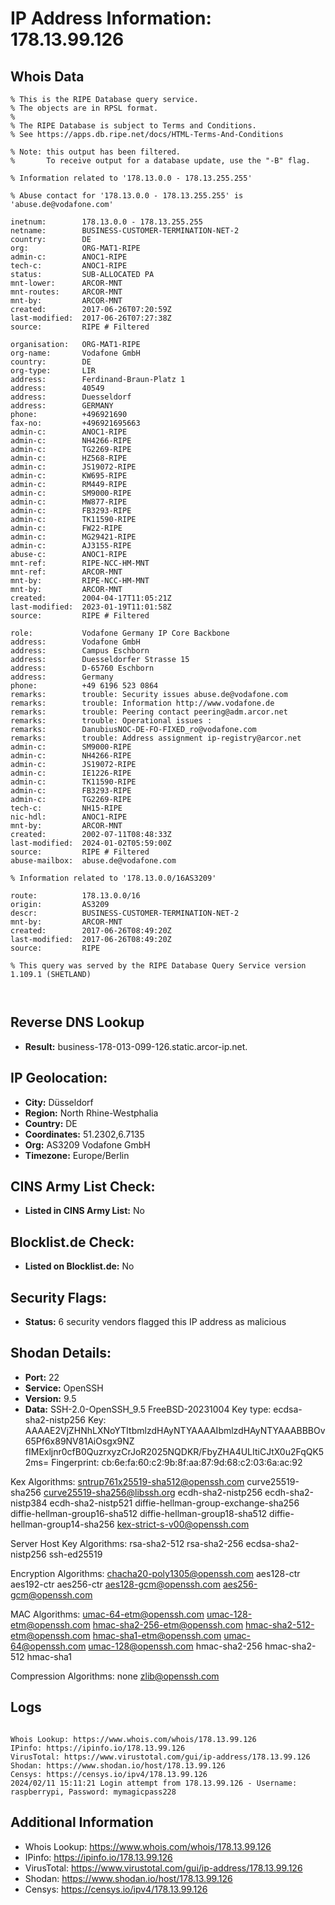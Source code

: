 # IP Address Information: 178.13.99.126

## Whois Data
```
% This is the RIPE Database query service.
% The objects are in RPSL format.
%
% The RIPE Database is subject to Terms and Conditions.
% See https://apps.db.ripe.net/docs/HTML-Terms-And-Conditions

% Note: this output has been filtered.
%       To receive output for a database update, use the "-B" flag.

% Information related to '178.13.0.0 - 178.13.255.255'

% Abuse contact for '178.13.0.0 - 178.13.255.255' is 'abuse.de@vodafone.com'

inetnum:        178.13.0.0 - 178.13.255.255
netname:        BUSINESS-CUSTOMER-TERMINATION-NET-2
country:        DE
org:            ORG-MAT1-RIPE
admin-c:        ANOC1-RIPE
tech-c:         ANOC1-RIPE
status:         SUB-ALLOCATED PA
mnt-lower:      ARCOR-MNT
mnt-routes:     ARCOR-MNT
mnt-by:         ARCOR-MNT
created:        2017-06-26T07:20:59Z
last-modified:  2017-06-26T07:27:38Z
source:         RIPE # Filtered

organisation:   ORG-MAT1-RIPE
org-name:       Vodafone GmbH
country:        DE
org-type:       LIR
address:        Ferdinand-Braun-Platz 1
address:        40549
address:        Duesseldorf
address:        GERMANY
phone:          +496921690
fax-no:         +496921695663
admin-c:        ANOC1-RIPE
admin-c:        NH4266-RIPE
admin-c:        TG2269-RIPE
admin-c:        HZ568-RIPE
admin-c:        JS19072-RIPE
admin-c:        KW695-RIPE
admin-c:        RM449-RIPE
admin-c:        SM9000-RIPE
admin-c:        MW877-RIPE
admin-c:        FB3293-RIPE
admin-c:        TK11590-RIPE
admin-c:        FW22-RIPE
admin-c:        MG29421-RIPE
admin-c:        AJ3155-RIPE
abuse-c:        ANOC1-RIPE
mnt-ref:        RIPE-NCC-HM-MNT
mnt-ref:        ARCOR-MNT
mnt-by:         RIPE-NCC-HM-MNT
mnt-by:         ARCOR-MNT
created:        2004-04-17T11:05:21Z
last-modified:  2023-01-19T11:01:58Z
source:         RIPE # Filtered

role:           Vodafone Germany IP Core Backbone
address:        Vodafone GmbH
address:        Campus Eschborn
address:        Duesseldorfer Strasse 15
address:        D-65760 Eschborn
address:        Germany
phone:          +49 6196 523 0864
remarks:        trouble: Security issues abuse.de@vodafone.com
remarks:        trouble: Information http://www.vodafone.de
remarks:        trouble: Peering contact peering@adm.arcor.net
remarks:        trouble: Operational issues :
remarks:        DanubiusNOC-DE-FO-FIXED_ro@vodafone.com
remarks:        trouble: Address assignment ip-registry@arcor.net
admin-c:        SM9000-RIPE
admin-c:        NH4266-RIPE
admin-c:        JS19072-RIPE
admin-c:        IE1226-RIPE
admin-c:        TK11590-RIPE
admin-c:        FB3293-RIPE
admin-c:        TG2269-RIPE
tech-c:         NH15-RIPE
nic-hdl:        ANOC1-RIPE
mnt-by:         ARCOR-MNT
created:        2002-07-11T08:48:33Z
last-modified:  2024-01-02T05:59:00Z
source:         RIPE # Filtered
abuse-mailbox:  abuse.de@vodafone.com

% Information related to '178.13.0.0/16AS3209'

route:          178.13.0.0/16
origin:         AS3209
descr:          BUSINESS-CUSTOMER-TERMINATION-NET-2
mnt-by:         ARCOR-MNT
created:        2017-06-26T08:49:20Z
last-modified:  2017-06-26T08:49:20Z
source:         RIPE

% This query was served by the RIPE Database Query Service version 1.109.1 (SHETLAND)



```
## Reverse DNS Lookup
- **Result:** business-178-013-099-126.static.arcor-ip.net.

## IP Geolocation:
- **City:** Düsseldorf
- **Region:** North Rhine-Westphalia
- **Country:** DE
- **Coordinates:** 51.2302,6.7135
- **Org:** AS3209 Vodafone GmbH
- **Timezone:** Europe/Berlin

## CINS Army List Check:
- **Listed in CINS Army List:** 
No

## Blocklist.de Check:
- **Listed on Blocklist.de:** 
No

## Security Flags:
- **Status:** 6 security vendors flagged this IP address as malicious

## Shodan Details:
- **Port:** 22
- **Service:** OpenSSH
- **Version:** 9.5
- **Data:** SSH-2.0-OpenSSH_9.5 FreeBSD-20231004
Key type: ecdsa-sha2-nistp256
Key: AAAAE2VjZHNhLXNoYTItbmlzdHAyNTYAAAAIbmlzdHAyNTYAAABBBOv65Pf6x89NV81AiOsgx9NZ
fIMExljnr0cfB0QuzrxyzCrJoR2025NQDKR/FbyZHA4ULItiCJtX0u2FqQK52ms=
Fingerprint: cb:6e:fa:60:c2:9b:8f:aa:87:9d:68:c2:03:6a:ac:92

Kex Algorithms:
	sntrup761x25519-sha512@openssh.com
	curve25519-sha256
	curve25519-sha256@libssh.org
	ecdh-sha2-nistp256
	ecdh-sha2-nistp384
	ecdh-sha2-nistp521
	diffie-hellman-group-exchange-sha256
	diffie-hellman-group16-sha512
	diffie-hellman-group18-sha512
	diffie-hellman-group14-sha256
	kex-strict-s-v00@openssh.com

Server Host Key Algorithms:
	rsa-sha2-512
	rsa-sha2-256
	ecdsa-sha2-nistp256
	ssh-ed25519

Encryption Algorithms:
	chacha20-poly1305@openssh.com
	aes128-ctr
	aes192-ctr
	aes256-ctr
	aes128-gcm@openssh.com
	aes256-gcm@openssh.com

MAC Algorithms:
	umac-64-etm@openssh.com
	umac-128-etm@openssh.com
	hmac-sha2-256-etm@openssh.com
	hmac-sha2-512-etm@openssh.com
	hmac-sha1-etm@openssh.com
	umac-64@openssh.com
	umac-128@openssh.com
	hmac-sha2-256
	hmac-sha2-512
	hmac-sha1

Compression Algorithms:
	none
	zlib@openssh.com


## Logs
```

Whois Lookup: https://www.whois.com/whois/178.13.99.126
IPinfo: https://ipinfo.io/178.13.99.126
VirusTotal: https://www.virustotal.com/gui/ip-address/178.13.99.126
Shodan: https://www.shodan.io/host/178.13.99.126
Censys: https://censys.io/ipv4/178.13.99.126
2024/02/11 15:11:21 Login attempt from 178.13.99.126 - Username: raspberrypi, Password: mymagicpass228

```
## Additional Information
- Whois Lookup: https://www.whois.com/whois/178.13.99.126
- IPinfo: https://ipinfo.io/178.13.99.126
- VirusTotal: https://www.virustotal.com/gui/ip-address/178.13.99.126
- Shodan: https://www.shodan.io/host/178.13.99.126
- Censys: https://censys.io/ipv4/178.13.99.126

